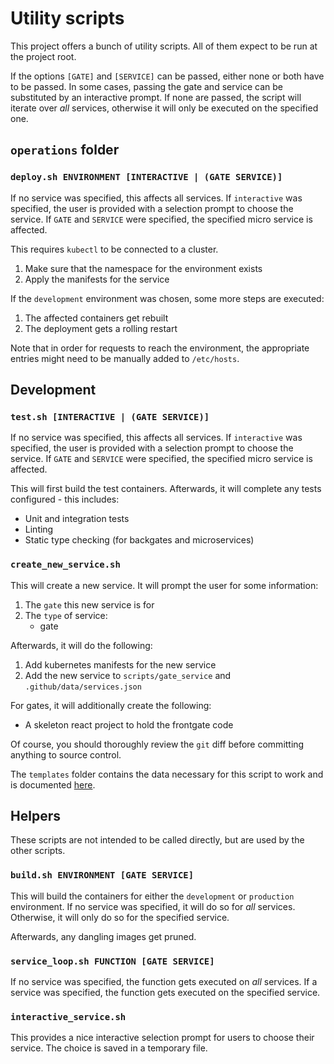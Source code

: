 # Utility scripts

This project offers a bunch of utility scripts.
All of them expect to be run at the project root.

If the options `[GATE]` and `[SERVICE]` can be passed, either none or both have to be passed.
In some cases, passing the gate and service can be substituted by an interactive prompt.
If none are passed, the script will iterate over *all* services, otherwise it will only be executed on the specified one.

## `operations` folder

### `deploy.sh ENVIRONMENT [INTERACTIVE | (GATE SERVICE)]`

If no service was specified, this affects all services.
If `interactive` was specified, the user is provided with a selection prompt to choose the service.
If `GATE` and `SERVICE` were specified, the specified micro service is affected.

This requires `kubectl` to be connected to a cluster.

1. Make sure that the namespace for the environment exists
1. Apply the manifests for the service

If the `development` environment was chosen, some more steps are executed:

1. The affected containers get rebuilt
1. The deployment gets a rolling restart

Note that in order for requests to reach the environment, the appropriate entries might need to be manually added to `/etc/hosts`.

## Development

### `test.sh [INTERACTIVE | (GATE SERVICE)]`

If no service was specified, this affects all services.
If `interactive` was specified, the user is provided with a selection prompt to choose the service.
If `GATE` and `SERVICE` were specified, the specified micro service is affected.

This will first build the test containers.
Afterwards, it will complete any tests configured - this includes:

* Unit and integration tests
* Linting
* Static type checking (for backgates and microservices)

### `create_new_service.sh`

This will create a new service.
It will prompt the user for some information:

1. The `gate` this new service is for
1. The `type` of service:
   * gate

Afterwards, it will do the following:

1. Add kubernetes manifests for the new service
1. Add the new service to `scripts/gate_service` and `.github/data/services.json`

For gates, it will additionally create the following:

* A skeleton react project to hold the frontgate code

Of course, you should thoroughly review the `git` diff before committing anything to source control.

The `templates` folder contains the data necessary for this script to work and is documented [here](/documentation/templates.md).

## Helpers

These scripts are not intended to be called directly, but are used by the other scripts.

### `build.sh ENVIRONMENT [GATE SERVICE]`

This will build the containers for either the `development` or `production` environment.
If no service was specified, it will do so for *all* services.
Otherwise, it will only do so for the specified service.

Afterwards, any dangling images get pruned.

### `service_loop.sh FUNCTION [GATE SERVICE]`

If no service was specified, the function gets executed on *all* services.
If a service was specified, the function gets executed on the specified service.

### `interactive_service.sh`

This provides a nice interactive selection prompt for users to choose their service.
The choice is saved in a temporary file.
